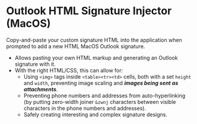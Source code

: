 # Outlook HTML Signature Injector (MacOS)

Copy-and-paste your custom signature HTML into the application when prompted to add a new HTML MacOS Outlook signature.

- Allows pasting your own HTML markup and generating an Outlook signature with it.
- With the right HTML/CSS, this can allow for:
  - Using `<img>` tags inside `<table><tr><td>` cells, both with a set `height` and `width`, preventing image scaling and ***images being sent as attachments***.
  - Preventing phone numbers and addresses from auto-hyperlinking (by putting zero-width joiner `&zwnj` characters between visible characters in the phone numbers and addresses).
  - Safely creating interesting and complex signature designs.
